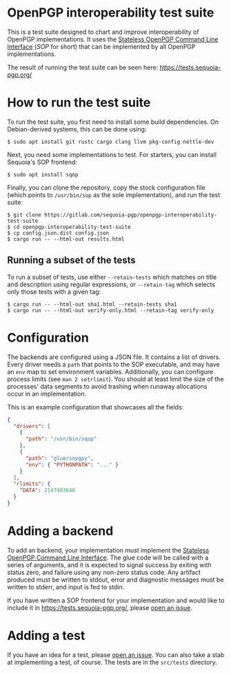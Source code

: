 # OpenPGP interoperability test suite

This is a test suite designed to chart and improve interoperability of
OpenPGP implementations.  It uses the [Stateless OpenPGP Command Line
Interface] (*SOP* for short) that can be implemented by all OpenPGP
implementations.

  [Stateless OpenPGP Command Line Interface]: https://datatracker.ietf.org/doc/draft-dkg-openpgp-stateless-cli/

The result of running the test suite can be seen here:
https://tests.sequoia-pgp.org/

# How to run the test suite

To run the test suite, you first need to install some build
dependencies.  On Debian-derived systems, this can be done using:

    $ sudo apt install git rustc cargo clang llvm pkg-config nettle-dev

Next, you need some implementations to test.  For starters, you can
install Sequoia's SOP frontend:

    $ sudo apt install sqop

Finally, you can clone the repository, copy the stock configuration
file (which points to `/usr/bin/sop` as the sole implementation), and
run the test suite:

    $ git clone https://gitlab.com/sequoia-pgp/openpgp-interoperability-test-suite
    $ cd openpgp-interoperability-test-suite
    $ cp config.json.dist config.json
    $ cargo run -- --html-out results.html

## Running a subset of the tests

To run a subset of tests, use either `--retain-tests` which matches on
title and description using regular expressions, or `--retain-tag`
which selects only those tests with a given tag:

    $ cargo run -- --html-out sha1.html --retain-tests sha1
    $ cargo run -- --html-out verify-only.html --retain-tag verify-only

# Configuration

The backends are configured using a JSON file.  It contains a list of
drivers.  Every driver needs a `path` that points to the SOP
executable, and may have an `env` map to set environment variables.
Additionally, you can configure process limits (see `man 2
setrlimit`).  You should at least limit the size of the processes'
data segments to avoid trashing when runaway allocations occur in an
implementation.

This is an example configuration that showcases all the fields:

```json
{
  "drivers": [
    {
      "path": "/usr/bin/sqop"
    },
    {
      "path": "glue/sopgpy",
      "env": { "PYTHONPATH": "..." }
    }
  ],
  "rlimits": {
    "DATA": 2147483648
  }
}
```

# Adding a backend

To add an backend, your implementation must implement the [Stateless
OpenPGP Command Line Interface].  The glue code will be called with a
series of arguments, and it is expected to signal success by exiting
with status zero, and failure using any non-zero status code.  Any
artifact produced must be written to stdout, error and diagnostic
messages must be written to stderr, and input is fed to stdin.

If you have written a SOP frontend for your implementation and would
like to include it in https://tests.sequoia-pgp.org/, please [open an
issue].

[open an issue]: https://gitlab.com/sequoia-pgp/openpgp-interoperability-test-suite/-/issues

# Adding a test

If you have an idea for a test, please [open an issue].  You can also
take a stab at implementing a test, of course.  The tests are in the
`src/tests` directory.
